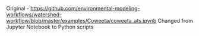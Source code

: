 Original - https://github.com/environmental-modeling-workflows/watershed-workflow/blob/master/examples/Coweeta/coweeta_ats.ipynb
Changed from Jupyter Notebook to Python scripts
